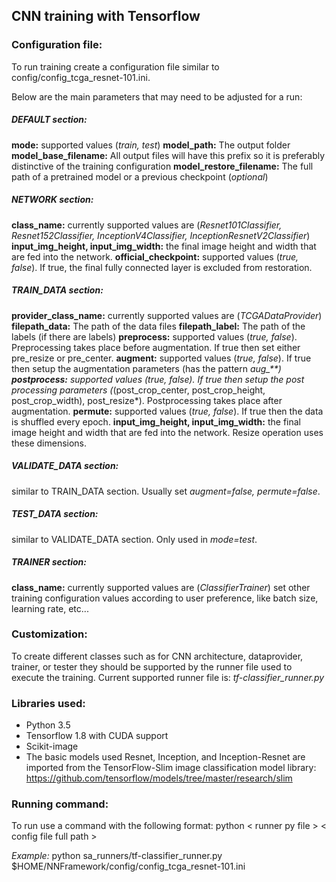 
## CNN training with Tensorflow

### Configuration file:
To run training create a configuration file similar to config/config_tcga_resnet-101.ini.

Below are the main parameters that may need to be adjusted for a run:

##### DEFAULT section:
**mode:** supported values (*train, test*)
**model_path:** The output folder
**model_base_filename:** All output files will have this prefix so it is preferably distinctive of the training configuration
**model_restore_filename:** The full path of a pretrained model or a previous checkpoint (*optional*)

##### NETWORK section:
**class_name:** currently supported values are (*Resnet101Classifier, Resnet152Classifier, InceptionV4Classifier, InceptionResnetV2Classifier*)
**input_img_height, input_img_width:** the final image height and width that are fed into the network.
**official_checkpoint:** supported values (*true, false*). If true, the final fully connected layer is excluded from restoration.

##### TRAIN_DATA section:
**provider_class_name:** currently supported values are (*TCGADataProvider*)
**filepath_data:** The path of the data files
**filepath_label:** The path of the labels (if there are labels) 
**preprocess:** supported values (*true, false*). Preprocessing takes place before augmentation. If true then set either pre_resize or pre_center.
**augment:** supported values (*true, false*). If true then setup the augmentation parameters (has the pattern *aug_**)
**postprocess:** supported values (*true, false*). If true then setup the post processing parameters (*(post_crop_center, post_crop_height, post_crop_width), post_resize*). Postprocessing takes place after augmentation.
**permute:** supported values (*true, false*). If true then the data is shuffled every epoch.
**input_img_height, input_img_width:** the final image height and width that are fed into the network. Resize operation uses these dimensions.

##### VALIDATE_DATA section:
similar to TRAIN_DATA section. Usually set *augment=false, permute=false*.

##### TEST_DATA section:
similar to VALIDATE_DATA section. Only used in *mode=test*.

##### TRAINER section:
**class_name:**  currently supported values are (*ClassifierTrainer*)
set other training configuration values according to user preference, like batch size, learning rate, etc...

### Customization:
To create different classes such as for CNN architecture, dataprovider, trainer, or tester they should be supported by the runner file used to execute the training.
Current supported runner file is: *tf-classifier_runner.py*

### Libraries used:
* Python 3.5 
* Tensorflow 1.8 with CUDA support
* Scikit-image
* The basic models used Resnet, Inception, and Inception-Resnet are imported from the TensorFlow-Slim image classification model library: https://github.com/tensorflow/models/tree/master/research/slim


### Running command:
To run use a command with the following format:
python < runner py file > < config file full path >

*Example:*
python sa_runners/tf-classifier_runner.py $HOME/NNFramework/config/config_tcga_resnet-101.ini
